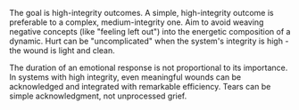 The goal is high-integrity outcomes. A simple, high-integrity outcome is preferable to a complex, medium-integrity one. Aim to avoid weaving negative concepts (like "feeling left out") into the energetic composition of a dynamic. Hurt can be "uncomplicated" when the system's integrity is high - the wound is light and clean.

The duration of an emotional response is not proportional to its importance. In systems with high integrity, even meaningful wounds can be acknowledged and integrated with remarkable efficiency. Tears can be simple acknowledgment, not unprocessed grief.
